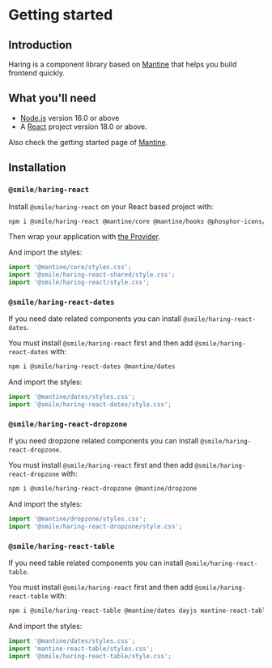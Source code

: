 # Getting started

## Introduction

Haring is a component library based on [Mantine](https://mantine.dev/) that helps you build frontend quickly.

## What you'll need

- [Node.js](https://nodejs.org/en/download/) version 16.0 or above
- A [React](https://react.dev/) project version 18.0 or above.

Also check the getting started page of [Mantine](https://mantine.dev/getting-started/).

## Installation

### `@smile/haring-react`

Install `@smile/haring-react` on your React based project with:

```bash
npm i @smile/haring-react @mantine/core @mantine/hooks @phosphor-icons/react
```

Then wrap your application with [the Provider](./theme#custom-provider).

And import the styles:

```js
import '@mantine/core/styles.css';
import '@smile/haring-react-shared/style.css';
import '@smile/haring-react/style.css';
```

### `@smile/haring-react-dates`

If you need date related components you can install `@smile/haring-react-dates`.

You must install `@smile/haring-react` first and then add `@smile/haring-react-dates` with:

```bash
npm i @smile/haring-react-dates @mantine/dates
```

And import the styles:

```js
import '@mantine/dates/styles.css';
import '@smile/haring-react-dates/style.css';
```

### `@smile/haring-react-dropzone`

If you need dropzone related components you can install `@smile/haring-react-dropzone`.

You must install `@smile/haring-react` first and then add `@smile/haring-react-dropzone` with:

```bash
npm i @smile/haring-react-dropzone @mantine/dropzone
```

And import the styles:

```js
import '@mantine/dropzone/styles.css';
import '@smile/haring-react-dropzone/style.css';
```

### `@smile/haring-react-table`

If you need table related components you can install `@smile/haring-react-table`.

You must install `@smile/haring-react` first and then add `@smile/haring-react-table` with:

```bash
npm i @smile/haring-react-table @mantine/dates dayjs mantine-react-table@beta @tabler/icons-react
```

And import the styles:

```js
import '@mantine/dates/styles.css';
import 'mantine-react-table/styles.css';
import '@smile/haring-react-table/style.css';
```
